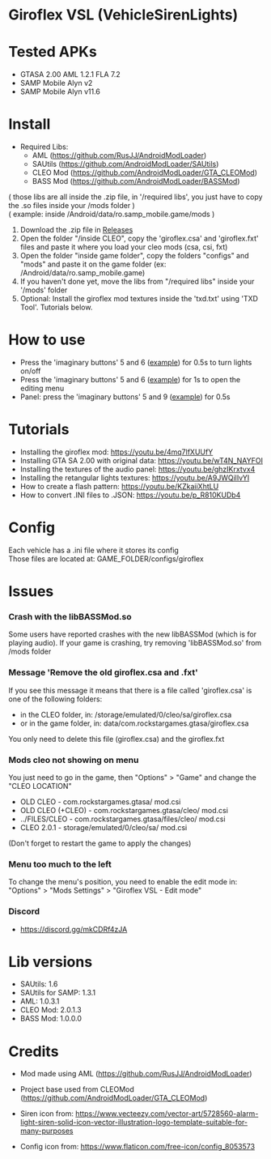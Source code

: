 # Giroflex VSL (VehicleSirenLights)

<h1>Tested APKs</h1>

* GTASA 2.00 AML 1.2.1 FLA 7.2
* SAMP Mobile Alyn v2
* SAMP Mobile Alyn v11.6

<h1>Install</h1>

* Required Libs:
  * AML (https://github.com/RusJJ/AndroidModLoader)
  * SAUtils (https://github.com/AndroidModLoader/SAUtils)
  * CLEO Mod (https://github.com/AndroidModLoader/GTA_CLEOMod)
  * BASS Mod (https://github.com/AndroidModLoader/BASSMod)

( those libs are all inside the .zip file, in '/required libs', you just have to copy the .so files inside your /mods folder )<br>
( example: inside /Android/data/ro.samp_mobile.game/mods )<br>

1. Download the .zip file in [Releases](https://github.com/Danilo1301/GTASA_libGiroflex/releases)
2. Open the folder "/inside CLEO", copy the 'giroflex.csa' and 'giroflex.fxt' files and paste it where you load your cleo mods (csa, csi, fxt)
3. Open the folder "inside game folder", copy the folders "configs" and "mods" and paste it on the game folder (ex: /Android/data/ro.samp_mobile.game)
4. If you haven't done yet, move the libs from "/required libs" inside your '/mods' folder
5. Optional: Install the giroflex mod textures inside the 'txd.txt' using 'TXD Tool'. Tutorials below.

<h1>How to use</h1>

* Press the 'imaginary buttons' 5 and 6 ([example](https://imgur.com/gA8Lfvt)) for 0.5s to turn lights on/off
* Press the 'imaginary buttons' 5 and 6 ([example](https://imgur.com/gA8Lfvt)) for 1s to open the editing menu
* Panel: press the 'imaginary buttons' 5 and 9 ([example](https://imgur.com/LLddMfg)) for 0.5s

<h1>Tutorials</h1>

* Installing the giroflex mod: https://youtu.be/4mq7lfXUUfY
* Installing GTA SA 2.00 with original data: https://youtu.be/wT4N_NAYFOI
* Installing the textures of the audio panel: https://youtu.be/ghzIKrxtvx4
* Installing the retangular lights textures: https://youtu.be/A9JWQilIvYI
* How to create a flash pattern: https://youtu.be/KZkaiiXhtLU
* How to convert .INI files to .JSON: https://youtu.be/p_R810KUDb4

<h1>Config</h1>

Each vehicle has a .ini file where it stores its config<br>
Those files are located at: GAME_FOLDER/configs/giroflex

<h1>Issues</h1>

<h3>Crash with the libBASSMod.so</h3>

Some users have reported crashes with the new libBASSMod (which is for playing audio). If your game is crashing, try removing 'libBASSMod.so' from /mods folder

<h3>Message 'Remove the old giroflex.csa and .fxt'</h3>

If you see this message it means that there is a file called 'giroflex.csa' is one of the following folders:

* in the CLEO folder, in: /storage/emulated/0/cleo/sa/giroflex.csa
* or in the game folder, in: data/com.rockstargames.gtasa/giroflex.csa

You only need to delete this file (giroflex.csa) and the giroflex.fxt

<h3>Mods cleo not showing on menu</h3>

You just need to go in the game, then "Options" > "Game" and change the "CLEO LOCATION"<br>

* OLD CLEO - com.rockstargames.gtasa/ mod.csi
* OLD CLEO (+CLEO) - com.rockstargames.gtasa/cleo/ mod.csi
* ../FILES/CLEO - com.rockstargames.gtasa/files/cleo/ mod.csi
* CLEO 2.0.1 - storage/emulated/0/cleo/sa/ mod.csi

(Don't forget to restart the game to apply the changes)

<h3>Menu too much to the left</h3>

To change the menu's position, you need to enable the edit mode in: "Options" > "Mods Settings" > "Giroflex VSL - Edit mode"

<h3>Discord</h3>

* https://discord.gg/mkCDRf4zJA

<h1>Lib versions</h1>

* SAUtils: 1.6
* SAUtils for SAMP: 1.3.1
* AML: 1.0.3.1
* CLEO Mod: 2.0.1.3
* BASS Mod: 1.0.0.0

<h1>Credits</h1>

* Mod made using AML (https://github.com/RusJJ/AndroidModLoader)

* Project base used from CLEOMod (https://github.com/AndroidModLoader/GTA_CLEOMod)
  
* Siren icon from: https://www.vecteezy.com/vector-art/5728560-alarm-light-siren-solid-icon-vector-illustration-logo-template-suitable-for-many-purposes

* Config icon from: https://www.flaticon.com/free-icon/config_8053573